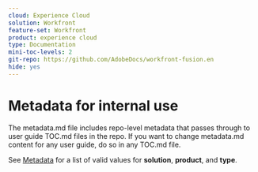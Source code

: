 ```yaml
---
cloud: Experience Cloud
solution: Workfront
feature-set: Workfront
product: experience cloud
type: Documentation
mini-toc-levels: 2
git-repo: https://github.com/AdobeDocs/workfront-fusion.en
hide: yes
---
```


# Metadata for internal use

The metadata.md file includes repo-level metadata that passes through to user guide TOC.md files in the repo. If you want to change metadata.md content for any user guide, do so in any TOC.md file.

See [Metadata](https://experienceleague.adobe.com/docs/authoring-guide-exl/using/editing/user-guide-setup/metadata.html) for a list of valid values for **solution**, **product**, and **type**.
